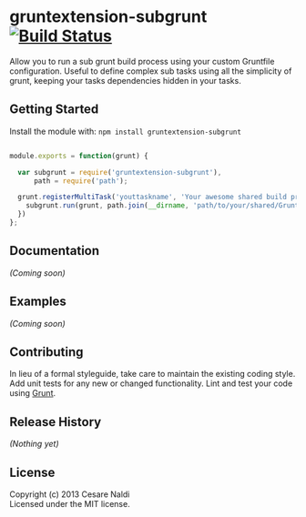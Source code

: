 # gruntextension-subgrunt [![Build Status](https://secure.travis-ci.org/cesarenaldi/gruntextension-subgrunt.png?branch=master)](http://travis-ci.org/cesarenaldi/gruntextension-subgrunt)

Allow you to run a sub grunt build process using your custom Gruntfile configuration. Useful to define complex sub tasks using all the simplicity of grunt, keeping your tasks dependencies hidden in your tasks.

## Getting Started
Install the module with: `npm install gruntextension-subgrunt`

```javascript

module.exports = function(grunt) {

  var subgrunt = require('gruntextension-subgrunt'),
      path = require('path');

  grunt.registerMultiTask('youttaskname', 'Your awesome shared build process.', function () {
    subgrunt.run(grunt, path.join(__dirname, 'path/to/your/shared/Gruntfile.js'));
  })
};
```

## Documentation
_(Coming soon)_

## Examples
_(Coming soon)_

## Contributing
In lieu of a formal styleguide, take care to maintain the existing coding style. Add unit tests for any new or changed functionality. Lint and test your code using [Grunt](http://gruntjs.com/).

## Release History
_(Nothing yet)_

## License
Copyright (c) 2013 Cesare Naldi  
Licensed under the MIT license.
